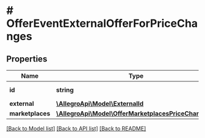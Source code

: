# # OfferEventExternalOfferForPriceChanges

## Properties

Name | Type | Description | Notes
------------ | ------------- | ------------- | -------------
**id** | **string** | The offer ID. |
**external** | [**\AllegroApi\Model\ExternalId**](ExternalId.md) |  |
**marketplaces** | [**\AllegroApi\Model\OfferMarketplacesPriceChanges[]**](OfferMarketplacesPriceChanges.md) |  | [optional]

[[Back to Model list]](../../README.md#models) [[Back to API list]](../../README.md#endpoints) [[Back to README]](../../README.md)

